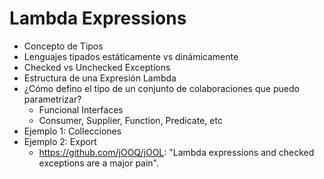 # Lambda Expressions

- Concepto de Tipos
- Lenguajes tipados estáticamente vs dinámicamente
- Checked vs Unchecked Exceptions
- Estructura de una Expresión Lambda
- ¿Cómo defino el tipo de un conjunto de colaboraciones que puedo parametrizar?
    - Funcional Interfaces
    - Consumer, Supplier, Function, Predicate, etc
- Ejemplo 1: Collecciones
- Ejemplo 2: Export
    - https://github.com/jOOQ/jOOL: "Lambda expressions and checked exceptions are a major pain".